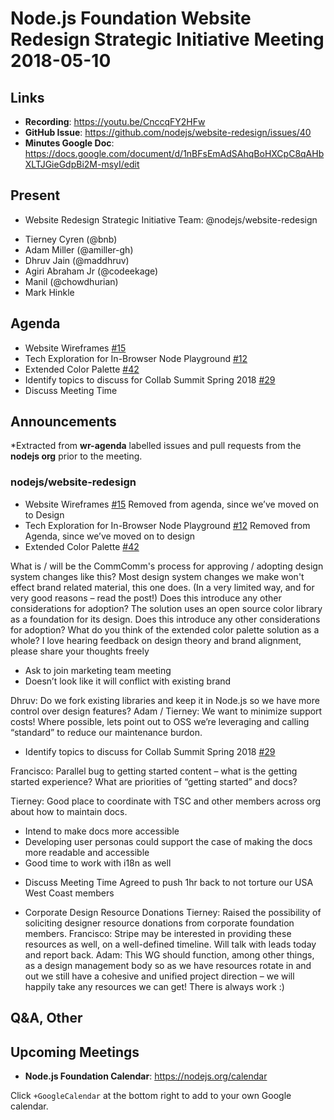 # Node.js Foundation Website Redesign Strategic Initiative Meeting 2018-05-10

## Links

* **Recording**: https://youtu.be/CnccqFY2HFw
* **GitHub Issue**: https://github.com/nodejs/website-redesign/issues/40
* **Minutes Google Doc**: https://docs.google.com/document/d/1nBFsEmAdSAhqBoHXCpC8qAHbXLTJGieGdpBi2M-msyI/edit

## Present

* Website Redesign Strategic Initiative Team: @nodejs/website-redesign

 - Tierney Cyren (@bnb)
 - Adam Miller (@amiller-gh)
 - Dhruv Jain (@maddhruv)
 - Agiri Abraham Jr (@codeekage)
 - Manil (@chowdhurian)
 - Mark Hinkle

## Agenda

* Website Wireframes [#15](https://github.com/nodejs/website-redesign/issues/15)
* Tech Exploration for In-Browser Node Playground [#12](https://github.com/nodejs/website-redesign/issues/12)
* Extended Color Palette [#42](https://github.com/nodejs/website-redesign/issues/42)
* Identify topics to discuss for Collab Summit Spring 2018 [#29](https://github.com/nodejs/website-redesign/issues/29)
* Discuss Meeting Time

## Announcements

*Extracted from **wr-agenda** labelled issues and pull requests from the **nodejs org** prior to the meeting.

### nodejs/website-redesign

* Website Wireframes [#15](https://github.com/nodejs/website-redesign/issues/15)
Removed from agenda, since we’ve moved on to Design
* Tech Exploration for In-Browser Node Playground 
[#12](https://github.com/nodejs/website-redesign/issues/12)
Removed from Agenda, since we’ve moved on to design
* Extended Color Palette [#42](https://github.com/nodejs/website-redesign/issues/42)

What is / will be the CommComm's process for approving / adopting design system changes like this?
Most design system changes we make won't effect brand related material, this one does. (In a very limited way, and for very good reasons – read the post!) Does this introduce any other considerations for adoption?
The solution uses an open source color library as a foundation for its design. Does this introduce any other considerations for adoption?
What do you think of the extended color palette solution as a whole? I love hearing feedback on design theory and brand alignment, please share your thoughts freely

- Ask to join marketing team meeting
- Doesn’t look like it will conflict with existing brand

Dhruv: Do we fork existing libraries and keep it in Node.js so we have more control over design features? 
Adam / Tierney: We want to minimize support costs! Where possible, lets point out to OSS we’re leveraging and calling “standard” to reduce our maintenance burdon.

* Identify topics to discuss for Collab Summit Spring 2018 [#29](https://github.com/nodejs/website-redesign/issues/29)

Francisco: Parallel bug to getting started content – what is the getting started experience? What are priorities of “getting started” and docs?

Tierney: Good place to coordinate with TSC and other members across org about how to maintain docs. 

- Intend to make docs more accessible
- Developing user personas could support the case of making the docs more readable and accessible
- Good time to work with i18n as well

* Discuss Meeting Time
Agreed to push 1hr back to not torture our USA West Coast members

* Corporate Design Resource Donations
Tierney: Raised the possibility of soliciting designer resource donations from corporate foundation members. 
Francisco: Stripe may be interested in providing these resources as well, on a well-defined timeline. Will talk with leads today and report back.
Adam: This WG should function, among other things, as a design management body so as we have resources rotate in and out we still have a cohesive and unified project direction – we will happily take any resources we can get! There is always work :)

## Q&A, Other

## Upcoming Meetings

* **Node.js Foundation Calendar**: https://nodejs.org/calendar

Click `+GoogleCalendar` at the bottom right to add to your own Google calendar.

